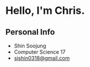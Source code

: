 # Hello, I'm Chris. 
<!--![Anurag's GitHub stats](https://github-readme-stats.vercel.app/api?username=soojung318&show_icons=true&theme=onedark)
<br>
![Top Langs](https://github-readme-stats.vercel.app/api/top-langs/?username=soojung318&layout=compact&theme=onedark)
-->
## Personal Info

- Shin Soojung
- Computer Science 17
 - sjshin0318@gmail.com
  <!--INT64 Inc.--> <!--Junior Web Developer -->
  
<!--## Technology Stacks
- Frontend : <img src="https://img.shields.io/badge/HTML5-E34F26?style=flat&logo=HTML5&logoColor=white"/>, <img src="https://img.shields.io/badge/CSS3-1572B6?style=flat&logo=CSS3&logoColor=white"/>, <img src="https://img.shields.io/badge/JSON-000000?style=flat&logo=JSON&logoColor=white"/>, <img src="https://img.shields.io/badge/JavaScript-F7DF1E?style=flat&logo=JavaScript&logoColor=white"/>, <img src="https://img.shields.io/badge/jQuery-0769AD?style=flat&logo=jQuery&logoColor=white"/>, <img src="https://img.shields.io/badge/Bootstrap-7952B3?style=flat&logo=Bootstrap&logoColor=white"/>, <img src="https://img.shields.io/badge/Chart.js-FF6384?style=flat&logo=Chart.js&logoColor=white"/>, <img src="https://img.shields.io/badge/D3.js-F9A03C?style=flat&logo=D3.js&logoColor=white"/>, <img src="https://img.shields.io/badge/Node.js-339933?style=flat&logo=Node.js&logoColor=white"/>
- Backend : <img src="https://img.shields.io/badge/Spring-6DB33F?style=flat&logo=Spring&logoColor=white"/> with <img src="https://img.shields.io/badge/Java-0769AD?style=flat&logo=Java&logoColor=white"/>, <img src="https://img.shields.io/badge/Oracle DB-F80000?style=flat&logo=Oracle&logoColor=white"/>, <img src="https://img.shields.io/badge/SQLite-003B57?style=flat&logo=SQLite&logoColor=white"/>, <img src="https://img.shields.io/badge/MySQL-4479A1?style=flat&logo=MySQL&logoColor=white"/>, Data Analytics with <img src="https://img.shields.io/badge/Python-3776AB?style=flat&logo=Python&logoColor=white"/> & <img src="https://img.shields.io/badge/R-276DC3?style=flat&logo=R&logoColor=white"/>
- Mobile App : <img src="https://img.shields.io/badge/React Native-61DAFB?style=flat&logo=React&logoColor=white"/>, <img src="https://img.shields.io/badge/Android-3DDC84?style=flat&logo=Android&logoColor=white"/>, <img src="https://img.shields.io/badge/iOS-000000?style=flat&logo=iOS&logoColor=white"/> with <img src="https://img.shields.io/badge/Swift-F05138?style=flat&logo=Swift&logoColor=white"/>, ar/vr game with c#
- Embedded : <img src="https://img.shields.io/badge/Raspberry Pi-A22846?style=flat&logo=Raspberry Pi&logoColor=white"/> with <img src="https://img.shields.io/badge/Debian-A81D33?style=flat&logo=Debian&logoColor=white"/>, <img src="https://img.shields.io/badge/C-A8B9CC?style=flat&logo=C&logoColor=white"/>
- Deployment : <img src="https://img.shields.io/badge/Amazon AWS-232F3E?style=flat&logo=Amazon AWS&logoColor=white"/>, <img src="https://img.shields.io/badge/Firebase-FFCA28?style=flat&logo=Firebase&logoColor=white"/>
- Version Control : <img src="https://img.shields.io/badge/GitHub-181717?style=flat&logo=GitHub&logoColor=white"/>
-->
<!--sns
<a href="https://www.instagram.com/sjsj._.e/">
    <img 
        src="http://img.shields.io/badge/Instagram-E4405F?style=flat&logo=Instagram&logoColor=white&link=https://www.instagram.com/sjsj._.e/"
        style="height : auto; margin-left : 10px; margin-right : 10px;"/>
</a>
-->
<!--
[![Solved.ac 프로필](http://mazassumnida.wtf/api/v2/generate_badge?boj=sjshin0318)](https://solved.ac/sjshin0318)
-->
<!--# 프로젝트
## 1. 📱나만의 비밀 다이어리 어플리케이션, PAPAYA(with Android)
<img src="https://user-images.githubusercontent.com/106755183/223613775-c1d85af6-55c4-48cf-9657-7155bdbfaa7c.png" width="300" height="500">

<p><a href="https://github.com/morriee/AdvancedMobile/wiki/%ED%94%84%EC%A0%9D-%EC%A0%9C%EC%95%88%EC%84%9C">프로젝트 제안서</a></p>
<p><a href="https://github.com/morriee/Papaya3">소스 저장소</a></p>
<p><a href="https://youtu.be/UzJhLMoavx4">데모영상</a></p>


## 2. 💻기업 전기차 충전소 실사 관리 및 통계 웹 페이지 개발
<img src="https://user-images.githubusercontent.com/106755183/223613026-818ea4e5-817e-423f-9fbb-43cbe6a20572.png" width="600" height="350">
<img src="https://user-images.githubusercontent.com/106755183/223613324-591c15e3-d638-4d35-aaf8-b4d1fc8c61a5.png" width="600" height="350">

<p>작업기간 : 2023.02.09 ~ 2023.04.10</p>
<p>작업툴 : WebStorm 2022.2.3</p>
<p>기술 스택 : <img src="https://img.shields.io/badge/HTML5-E34F26?style=flat&logo=HTML5&logoColor=white"/>, <img src="https://img.shields.io/badge/CSS3-1572B6?style=flat&logo=CSS3&logoColor=white"/>, <img src="https://img.shields.io/badge/JavaScript-F7DF1E?style=flat&logo=JavaScript&logoColor=white"/>, <img src="https://img.shields.io/badge/jQuery-0769AD?style=flat&logo=jQuery&logoColor=white"/>, <img src="https://img.shields.io/badge/Bootstrap5-7952B3?style=flat&logo=Bootstrap&logoColor=white"/>, <img src="https://img.shields.io/badge/Chart.js-FF6384?style=flat&logo=Chart.js&logoColor=white"/>,<img src="https://img.shields.io/badge/Amazon AWS-232F3E?style=flat&logo=Amazon AWS&logoColor=white"/> 
</p>
<p>작업 인원 : 2명</p>
<p>소개 : 전기차 충전소의 현황과 앞으로 제작할 전기차 충전소 실사 관리를 한다. 시공사, 시행사, 영업본부, 운영본부에서 동시에 확인 가능할 수 있고, 운영본부에서 실사관리를 하기 위해 사용된다. 또한 충전사업자들도 이 웹페이지를 통해 현재 상황을 실시간으로 파악할 수 있으며, 전기차 충전소에 대한 위치, 개수, 등을 파악할 수 있다. 이 웹페이지에서 인사관리 DB도 이루어지고, 일정, 실사, 계약, 공지사항, 시스템, 실시간 모니터링이 이루어진다.</p>
-->
<!----->
<!--<a href="https://velog.io/@soojung318">
<img src="http://img.shields.io/badge/-Velog-000000?style=flat&logo=Velog&link=https://velog.io/@soojung318" style="height : auto; margin-left : 10px; margin-right : 10px;"/>
</a>-->
<!--<a href="https://www.instagram.com/dev._.chris/">
<img src="http://img.shields.io/badge/Instagram-E4405F?style=flat&logo=Instagram&logoColor=white&link=https://www.instagram.com/sjsj._.e/" style="height : auto; margin-left : 10px; margin-right : 10px;"/>
</a>
-->
<!--
![Hits](https://hits.seeyoufarm.com/api/count/incr/badge.svg?url=https%3A%2F%2Fgithub.com%2Fsoojung318&count_bg=%238B5BAC&title_bg=%23555555&icon=&icon_color=%23E7E7E7&title=hits&edge_flat=false)
-->
